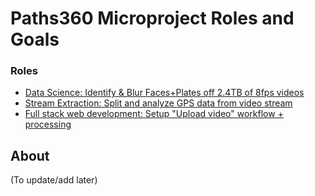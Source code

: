 # Paths360 Microproject Roles and Goals


### Roles
- [Data Science: Identify & Blur Faces+Plates off 2.4TB of 8fps videos](roles/data-science/readme.md)
- [Stream Extraction: Split and analyze GPS data from video stream](roles/extraction-analyses/readme.md)
- [Full stack web development: Setup "Upload video" workflow + processing](roles/web-workflow/readme.md)

## About
(To update/add later)